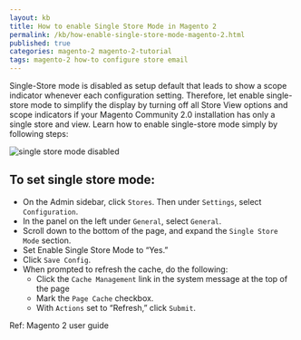 ```yaml
---
layout: kb
title: How to enable Single Store Mode in Magento 2
permalink: /kb/how-enable-single-store-mode-magento-2.html
published: true
categories: magento-2 magento-2-tutorial
tags: magento-2 how-to configure store email
---
```


Single-Store mode is disabled as setup default that leads to show a scope indicator whenever each configuration setting. Therefore, let enable single-store mode to simplify the display by turning off all Store View options and scope indicators if your Magento Community 2.0 installation has only a single store and view. Learn how to enable single-store mode simply by following steps:

![single store mode disabled](https://lh5.googleusercontent.com/uCdQvYNW-2w1EsRvG4eCz0QB5pzKFuivY9Zn8_POeK-vp5TH4fU3qQPMPtHKFs_DMkuDWrGRY4cz9HdGbAGYhF7MaNgf2GwrvVkCOHEIZprap6Gll9O3Z-9enkI_haNvAO1SZ-lg)

## To set single store mode:

* On the Admin sidebar, click `Stores`. Then under `Settings`, select `Configuration`.
* In the panel on the left under `General`, select `General`.
* Scroll down to the bottom of the page, and expand the `Single Store Mode` section.
* Set Enable Single Store Mode to “Yes.”
* Click `Save Config`.
* When prompted to refresh the cache, do the following:
  * Click the `Cache Management` link in the system message at the top of the page
  * Mark the `Page Cache` checkbox.
  * With `Actions` set to “Refresh,” click `Submit`.

Ref: Magento 2 user guide
